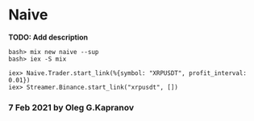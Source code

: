 # Naive

**TODO: Add description**

```
bash> mix new naive --sup
bash> iex -S mix

iex> Naive.Trader.start_link(%{symbol: "XRPUSDT", profit_interval: 0.01})
iex> Streamer.Binance.start_link("xrpusdt", [])
```

### 7 Feb 2021 by Oleg G.Kapranov
